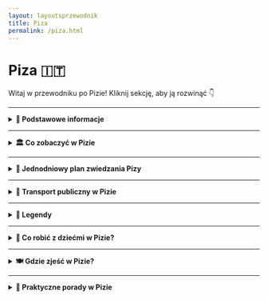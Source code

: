 ```yaml
---
layout: layoutsprzewodnik
title: Piza
permalink: /piza.html
---
```


# Piza 🇮🇹

Witaj w przewodniku po Pizie! Kliknij sekcję, aby ją rozwinąć 👇

---

<details>
  <summary><strong>📌 Podstawowe informacje</strong></summary>

  <h3>🗼 Piza – nie tylko wieża, która się nie słucha grawitacji</h3>
  <p>
    Piza to miasto, które zna cały świat... choćby z memów i fotek, na których ludzie próbują "podtrzymać" słynną wieżę. Ale spokojnie – to nie wszystko, co ma do zaoferowania! Choć <strong>Krzywa Wieża</strong> kradnie show, Piza to też eleganckie place, tajemnicze zaułki i rzeka Arno, która przecina ją z gracją modelki na wybiegach.
  </p>

  <p>
    To właśnie tutaj średniowiecze flirtuje z renesansem, a klimat włoskiego dolce vita wylewa się z każdej kawiarni. Mimo turystycznej sławy, Piza zachowała swój lokalny charakter – więc obok tłumu z aparatami znajdziesz też studentów, grających w szachy na skwerze, i starsze panie plotkujące przy espresso.
  </p>

  <p>
    Miasto jest kompaktowe – idealne na jednodniowy wypad lub leniwe zwiedzanie na piechotę. Do tego świetnie skomunikowane – tylko 15 minut pociągiem od lotniska i już możesz sprawdzać, czy wieża naprawdę się przechyla (spoiler: tak!).
  </p>

  <h3>✈️ Jak się dostać do Pizy?</h3>
  <ul>
    <li><strong>Samolotem:</strong> Lotnisko Pisa Galileo Galilei (PSA) – jedno z najbliższych centrum lotnisk w Europie! Do centrum dojedziesz w 5 minut pociągiem <em>PisaMover</em>.</li>
    <li><strong>Pociągiem:</strong> Bezpośrednie połączenia z Florencją (ok. 1h), Luką, Livorno i nawet Rzymem. Wysiądź na stacji <strong>Pisa Centrale</strong>.</li>
  </ul>

  <h3>🚶‍♂️ Poruszanie się po mieście</h3>
  <p>
    Zapomnij o taksówkach i komunikacji miejskiej – w Pizie królują nogi. Centrum jest zwarte, wszystko masz w zasięgu spaceru. A jeśli chcesz poczuć się jak lokal, wypożycz rower – śmiganie po nadbrzeżach Arno to czysta przyjemność.
  </p>

  <p>
    Piza to idealne połączenie fotogenicznego absurdu (patrz: wieża) i prawdziwego włoskiego luzu. Możesz ją "odhaczyć" w kilka godzin… albo zakochać się i zostać do zachodu słońca. W obu przypadkach: warto!
  </p>
</details>


---

<details>
  <summary><strong>🏛️ Co zobaczyć w Pizie</strong></summary>

  <div class="map-container">
  <iframe
    src="https://www.google.com/maps/d/u/0/embed?mid=1a2b3c4d5e6f7g8h9i0j"
    style="border:0;"
    allowfullscreen=""
    loading="lazy"
    referrerpolicy="no-referrer-when-downgrade">
  </iframe>
</div>

  <details>
    <summary><strong>🗼 Krzywa Wieża – najsłynniejsze pochylenie świata</strong></summary>
    <p><strong>Współrzędne:</strong> <em>43.7230° N, 10.3966° E</em></p>
    <p>
      Bez niej Piza byłaby po prostu ładnym miasteczkiem z historią. Ale oto jest – <strong>Torre Pendente</strong>, czyli wieża, która nigdy nie powiedziała „stoję prosto”. Zaczęła się przechylać już w trakcie budowy w XII wieku, ale mieszkańcy stwierdzili: „Dobra, zostawmy tak – przynajmniej będzie unikalna.”
    </p>
    <p>
      Można na nią wejść – i to dosłownie po krzywych schodach. W środku czuć lekkie zawirowanie błędnika, ale widok z góry – cudo. Pamiętaj, bilety kup najlepiej wcześniej online – chętnych jest więcej niż selfie z wieżą.
    </p>
    <ul>
      <li><strong>Bilety:</strong> ok. 20€</li>
      <li><strong>Czas zwiedzania:</strong> ok. 30 minut wspinaczki + panorama</li>
    </ul>
  </details>

  <details>
    <summary><strong>⛪ Katedra Santa Maria Assunta – matka elegancji</strong></summary>
    <p><strong>Współrzędne:</strong> <em>43.7230° N, 10.3957° E</em></p>
    <p>
      To właśnie od niej zaczęła się cała historia Placu Cudów. Zbudowana w XI wieku, z zewnątrz wygląda jak z cukru – marmur, łuki, kolumny. Wnętrze? Złote sufity, mozaiki i elegancja z czasów, gdy styl gotycki był nowością, a kościół robił wrażenie na wszystkich.
    </p>
    <p>
      To serce kompleksu – a po wejściu od razu wiadomo dlaczego. Warto przyjść z przewodnikiem lub dobrą aplikacją – każdy detal ma swoją historię.
    </p>
    <ul>
      <li><strong>Bilety:</strong> darmowe, ale trzeba odebrać wejściówkę (limit dzienny)</li>
    </ul>
  </details>

  <details>
    <summary><strong>⚰️ Camposanto Monumentale – cmentarz, który wygląda jak świątynia</strong></summary>
    <p><strong>Współrzędne:</strong> <em>43.7235° N, 10.3964° E</em></p>
    <p>
      Tak, to cmentarz – ale spokojnie, tu nie chodzi o grozę, a o sztukę i spokój. Mówi się, że ziemia, na której stoi Camposanto, została przywieziona z Ziemi Świętej. Przechadzając się pod arkadami, zobaczysz piękne freski, nagrobki jak dzieła sztuki i ciszę, która uspokaja nawet najbardziej zmęczone nogi turysty.
    </p>
    <p>
      To miejsce ma swoją magię – niepozorne z zewnątrz, poruszające w środku.
    </p>
    <ul>
      <li><strong>Bilety:</strong> ok. 7€ lub w pakiecie z innymi atrakcjami</li>
    </ul>
  </details>

  <details>
    <summary><strong>🔔 Baptysterium św. Jana – gdzie echo śpiewa solo</strong></summary>
    <p><strong>Współrzędne:</strong> <em>43.7228° N, 10.3964° E</em></p>
    <p>
      To największe baptysterium we Włoszech – i jedno z najbardziej niezwykłych. Nie tylko z zewnątrz wygląda imponująco, ale ma też wyjątkową akustykę. Jeśli trafisz na pracownika, który zaprezentuje „śpiew echa” – przygotuj się na ciarki. Wnętrze proste, ale robi efekt WOW.
    </p>
    <p>
      Ciekawostka? Budowę zaczęto w stylu romańskim, a skończono w gotyku – czyli miks, który działa zaskakująco dobrze.
    </p>
    <ul>
      <li><strong>Bilety:</strong> ok. 5–7€, w pakiecie taniej</li>
    </ul>
  </details>

  <details>
    <summary><strong>🌉 Most Mezzo – widokowa przerwa od marmuru</strong></summary>
    <p><strong>Współrzędne:</strong> <em>43.7165° N, 10.3993° E</em></p>
    <p>
      Most Mezzo (Ponte di Mezzo) to dobre miejsce, żeby na chwilę zejść z turystycznej autostrady. Spacerując po nim, zobaczysz Arno, kolorowe fasady kamienic, a wieczorem – złote światło odbijające się w wodzie. To tu dzieje się życie wieczorne – młodzi, lody, rozmowy.
    </p>
    <p>
      Nie ma biletów, nie ma fresków – tylko prawdziwa Piza. Idealne miejsce na odpoczynek (i Insta).
    </p>
  </details>

<details>
  <summary><strong>🕵️ Sekretne miejsca w Pizie</strong></summary>

  <h3>🌿 Giardino Scotto – park, o którym wiedzą tylko wtajemniczeni</h3>
  <p><em>Współrzędne: 43.7114° N, 10.3997° E</em></p>
  <p>Na południowym brzegu Arno, za ceglanym murem, kryje się zielony azyl. <strong>Giardino Scotto</strong> to coś pomiędzy parkiem miejskim a starą fortecą. Są tu palmy, fontanny, sceny koncertowe i ławeczki z widokiem. Idealne miejsce na piknik, książkę lub szybki reset od tłumów przy wieży.</p>

  <h3>🧱 Murale Tuttomondo – street art z duszą</h3>
  <p><em>Współrzędne: 43.7082° N, 10.4007° E</em></p>
  <p>Zamiast kolejnej kolumny – mural. Ogromny, kolorowy, od Keitha Haringa, światowej gwiazdy street artu. Znajduje się na ścianie kościoła Sant’Antonio. Przesłanie? Pokój i jedność. Sztuka, która wciąga i daje do myślenia – szczególnie jeśli wcześniej widziałeś tylko marmur i cegły.</p>

  <h3>🪨 Sanktuarium Santa Maria della Spina – mikroskarb gotyku</h3>
  <p><em>Współrzędne: 43.7089° N, 10.3965° E</em></p>
  <p>Ten miniaturowy kościółek przy rzece wygląda jak koronka wyciosana z marmuru. Z daleka można go przegapić, z bliska – zachwyca detalami. Kiedyś przechowywał... kolec z korony cierniowej Jezusa. Dziś raczej zdjęcia turystów. Ale klimat pozostał – zwłaszcza o zachodzie słońca.</p>

  <h3>🐉 Ulica Via San Martino – duch Pizy bez selfie-sticków</h3>
  <p><em>Współrzędne: 43.7079° N, 10.3986° E</em></p>
  <p>Jeśli chcesz zobaczyć prawdziwą Pizę – wejdź w tę ulicę. Mało turystów, za to dużo autentyczności: małe sklepy, stare fasady, zapach piekarni. Wieczorem pojawiają się mieszkańcy, dzieci jeżdżą na rowerach, a z okien słychać włoskie rozmowy. Brzmi banalnie? Ale to właśnie jest magia.</p>

  <h3>📜 Ogród Botaniczny – zielone zaskoczenie</h3>
  <p><em>Współrzędne: 43.7190° N, 10.3985° E</em></p>
  <p>Nie każdy wie, że Piza ma <strong>najstarszy ogród botaniczny w Europie</strong> – założony w 1544 roku! Znajdziesz tu palmy, lilie wodne, kaktusy, rośliny lecznicze i oranżerie. Cisza, spokój i trochę jak powrót do szkoły... ale w wersji z relaksem i zielenią. Wstęp tani, a wrażenia bezcenne.</p>

</details>

</details>

---

<details>
  <summary><strong>📅 Jednodniowy plan zwiedzania Pizy</strong></summary>

  <p><strong>Start: Plac Cudów (Piazza dei Miracoli)</strong></p>
  <ul>
    <li>🗼 <strong>Krzywa Wieża</strong> – obowiązkowe zdjęcie, najlepiej z dziwną pozą. Wejście na górę to cardio i panorama w bonusie.</li>
    <li>⛪ <strong>Katedra Santa Maria Assunta</strong> – rzymski marmur, złoto, mozaiki – uczta dla oka i duszy.</li>
    <li>🔔 <strong>Baptysterium</strong> – spróbuj posłuchać echa i się nie wzruszyć. Akustyczna magia z XIII wieku.</li>
    <li>⚰️ <strong>Camposanto Monumentale</strong> – elegancki cmentarz z freskami. Cisza z klasą.</li>
  </ul>

  <p><strong>Spacer w stronę centrum</strong></p>
  <ul>
    <li>🛍️ Po drodze zajrzyj do lokalnych sklepików z pamiątkami – magnesy z wieżą, ale też rękodzieło i dobre wino.</li>
    <li>☕ Kawa lub lody w jednym z barów przy Borgo Stretto – czasem trzeba przysiąść i poczuć klimat.</li>
  </ul>

  <p><strong>🌉 Ponte di Mezzo</strong></p>
  <ul>
    <li>Spacer przez most z widokiem na rzekę Arno – zwłaszcza jeśli złapiesz złotą godzinę.</li>
  </ul>

  <p><strong>🧭 Czas na coś mniej oczywistego</strong></p>
  <ul>
    <li>🎨 <strong>Murale Tuttomondo</strong> – wielka ściana sztuki od Keitha Haringa, zaskakująca i pełna kolorów. Kto powiedział, że Piza to tylko wieża?</li>
    <li>🪑 Przerwa w cieniu w <strong>Giardino Scotto</strong> – park z widokiem na mury, idealny na reset i panino na trawie.</li>
  </ul>

  <p><strong>🍝 Kolacja</strong></p>
  <ul>
    <li>Wskocz do trattorii z lokalnym menu: spróbuj <em>cecina</em> (placek z mąki z ciecierzycy) i <em>pappardelle al cinghiale</em> (makaron z dzikiem – serio, pyszne).</li>
  </ul>

  <p><strong>🌙 Zakończenie dnia</strong></p>
  <ul>
    <li>Wróć na Plac Cudów, kiedy zapalą się światła – wieża wygląda wtedy magicznie. Mniej ludzi, więcej klimatu.</li>
  </ul>

</details>


---

<details>
  <summary><strong>🚌 Transport publiczny w Pizie</strong></summary>

  <h3>🚍 Autobusy – podstawowy sposób poruszania się</h3>
  <p>
    Piza to miasto kompaktowe, ale jeśli nie chcesz spalić kalorii po focacci z poranka, wskakuj w autobus. Sieć obsługiwana jest przez firmę <strong>CPT (Compagnia Pisana Trasporti)</strong>. Autobusy jeżdżą często i docierają do każdej dzielnicy – nawet tej, gdzie sam Galileusz nie zaglądał.
  </p>
  <ul>
    <li><strong>Bilety:</strong> 1,50 € za bilet 70-minutowy. Kupisz w kioskach, automatach lub przez aplikację <em>Tabnet</em>.</li>
    <li><strong>Popularne linie:</strong> Linia <strong>LAM Rossa</strong> zabierze Cię z dworca kolejowego do Krzywej Wieży (Piazza dei Miracoli).</li>
  </ul>

  <h3>🚕 Taksówki – dla tych, którzy wolą klimę i prywatność</h3>
  <p>
    Oficjalne białe taksówki z napisem „TAXI” są dostępne na postojach w centrum, przy dworcu i lotnisku. Można też zamówić telefonicznie (Radio Taxi: <strong>+39 050 541600</strong>), ale licznik leci nawet w oczekiwaniu. A to już nie żart.
  </p>

  <h3>🚆 Dojazd z lotniska do centrum</h3>
  <p>
    Z lotniska <strong>Pisa Galileo Galilei</strong> dostaniesz się do centrum w mniej niż 10 minut. Wybierz:
  </p>
  <ul>
    <li><strong>PisaMover:</strong> automatyczny pociąg do stacji <strong>Pisa Centrale</strong>. Odjeżdża co kilka minut. Koszt: 5 €.</li>
    <li><strong>Taksówkę:</strong> koszt ok. 10–15 € w zależności od ruchu i pory dnia.</li>
    <li><strong>Pieszo:</strong> jeśli nie masz ciężkiego bagażu – do centrum dojdziesz w 20–25 minut.</li>
  </ul>

  <h3>🚲 Rowerem przez miasto</h3>
  <p>
    Piza to idealne miasto do zwiedzania na rowerze – płaska, malownicza i z mnóstwem ścieżek. Skorzystaj z wypożyczalni rowerów miejskich <strong>Bike Sharing Pisa</strong> lub z usług prywatnych firm. A pedałowanie z widokiem na Krzywą Wieżę – bezcenne.
  </p>
</details>

---

<details>
  <summary><strong>🧙 Legendy</strong></summary>

  <h3>🌀 Cień Diabła w katedrze – odcisk rogatego gościa?</h3>
  <p><em>Współrzędne: 43.7230° N, 10.3966° E</em></p>
  <p>Na ścianie Katedry w Pizie (tuż przy wejściu) znajduje się seria wgłębień, które – według legendy – zostawił sam diabeł. Podobno próbował przeszkodzić w budowie, ale został przegoniony przez modlitwy i niebiański laser z nieba (wersja niepotwierdzona). Co ciekawe – mówi się, że nie da się ich zliczyć. Spróbuj. I nie dziw się, jeśli za każdym razem wyjdzie Ci inna liczba.</p>

  <h3>⚖️ Zegar śmierci – echo dawnej egzekucji</h3>
  <p><em>Współrzędne: 43.7227° N, 10.3954° E</em></p>
  <p>W Torre della Muda (obecnie część kompleksu Pałacu Opactwa) rozgrywa się jedna z najmroczniejszych legend. To tutaj w 1289 roku uwięziono hrabiego Ugolino della Gherardesca razem z jego dziećmi i wnukami. Zostali skazani na śmierć głodową. Podobno nocą słychać z wieży szepty, krzyki… i odgłos bijącego zegara, który nigdy nie był tam zainstalowany.</p>

  <h3>💀 Krypta kości – cmentarz Campo Santo</h3>
  <p><em>Współrzędne: 43.7237° N, 10.3955° E</em></p>
  <p>Campo Santo to święte pole – dosłownie. Ziemię do jego budowy przywieziono z Góry Kalwarii. Ale wokół miejsca narosło więcej opowieści niż krzywych zdjęć z wieżą. Podobno to właśnie tutaj chowano alchemików, naukowców i… ludzi, którzy znali przyszłość. Ich groby są nieoznaczone, a kaplice podobno kryją tajemnicze inskrypcje i zaklęcia. Klimat jak z "Kodu Leonarda da Vinci".</p>

  <h3>🦉 Kruk Galileusza – znak geniuszu czy klątwa?</h3>
  <p><em>Współrzędne: 43.7229° N, 10.3966° E</em></p>
  <p>Galileusz, urodzony w Pizie, podobno obserwował ruch lampy w katedrze i tak... wymyślił teorię wahadła. Ale miejscowi twierdzą, że podczas jednej z wizyt w mieście towarzyszył mu kruk – czarny jak smoła, który przysiadał tylko tam, gdzie Galileusz siadał do notatek. Mistycy mówią, że to duch starożytnego mędrca, który "przeniósł się" do ptaka, by inspirować uczonego. Naukowcy milczą. Turystyka legendowa ma się świetnie.</p>

</details>


---


<details>
  <summary><strong>🧒 Co robić z dziećmi w Pizie?</strong></summary>

  <h3>🏰 Krzywa Wieża – wrażenia krzywe jak rysunki w przedszkolu</h3>
  <p>
    Dzieci pokochają robienie zdjęć z „podtrzymywaniem” wieży – klasyk z Instagrama. Można też wejść na górę (dzieci od 8. roku życia) – to jak wspinaczka do nieba, tylko pod kątem! Widoki i wspomnienia gwarantowane.
  </p>

  <h3>🌳 Giardino Scotto – zamek, trawa i dużo miejsca do biegania</h3>
  <p>
    Zielony park z placem zabaw i pozostałościami zamku – idealne miejsce na piknik i oddech od tłumów. Dzieci mogą pobiegać, a Ty spokojnie wypić kawę na ławce i udawać, że nie słyszysz kłótni o lizaka.
  </p>

  <h3>🚂 Muzeum Kolejnictwa (Museo Piaggio) – pociągi i skutery!</h3>
  <p>
    Dla młodszych (i starszych) miłośników maszyn – muzeum poświęcone legendarnym skuterom Vespa i historii włoskiej kolei. Trochę hałasu, dużo emocji i zero nudy. Muzeum znajduje się niedaleko, w Pontederze – można podjechać pociągiem.
  </p>

  <h3>🐾 Rejs łodzią po rzece Arno</h3>
  <p>
    Wskoczcie razem na łódkę i popłyńcie Arno – dzieciaki uwielbiają to doświadczenie, bo... woda! Rejs to spokojny sposób na zobaczenie miasta z innej perspektywy (i szansa na chwilę ciszy, jeśli dzieci zasną z bujania).
  </p>

  <h3>🍦 Polowanie na najlepsze lody</h3>
  <p>
    Przepis na rodzinne szczęście? Zrób z tego grę: „Znajdźmy najlepsze gelato w Pizie!” Codziennie inna lodziarnia, codziennie inny smak. Zwycięzca wybiera kolację (spoiler: i tak będzie pizza).
  </p>
</details>


---

<details>
  <summary><strong>🍽️ Gdzie zjeść w Pizie?</strong></summary>

  <h3>🍕 <strong>Pizzeria da Nando</strong> – klasyka bez zadęcia</h3>
  <p>
    Mała pizzeria blisko centrum, gdzie pizza jest cienka, chrupiąca i zawsze trafiona. Bez rezerwacji, bez udziwnień – po prostu dobra pizza za uczciwe pieniądze. Lokalsi przychodzą tu po swoje ulubione margherity, a dzieci z miejsca zakochują się w pizzette.
  </p>

  <h3>🍝 <strong>Osteria di Culegna</strong> – domowe smaki Toskanii</h3>
  <p>
    Mała rodzinna osteria w bocznej uliczce. W menu królują makarony (tagliatelle, pici!) i mięsa w sosach, które pachną jak niedzielny obiad u włoskiej babci. Bez turystycznego tłoku, za to z mnóstwem serca na talerzu.
  </p>

  <h3>🥪 <strong>Sandwichic</strong> – panini, które wciągają</h3>
  <p>
    Jeśli chcesz coś „na szybko” i „na wynos” – ten lokal to strzał w dziesiątkę. Panini z lokalnymi składnikami, warzywami z targu, włoskimi serami i szynką, która topi się w ustach. Idealne na piknik w cieniu Krzywej Wieży.
  </p>

  <h3>🍝 <strong>Trattoria da Bruno</strong> – tanio i po włosku</h3>
  <p>
    Starszy lokal z duszą i kelnerami, którzy znają menu na pamięć. Ceny przyjazne, porcje duże, a wino domowe leje się litrami. Turyści trafiają tu z polecenia, lokalsi przychodzą regularnie. Dobrze o tym świadczy!
  </p>

  <h3>🍨 <strong>Gelateria De’ Coltelli</strong> – lody, które warto zapamiętać</h3>
  <p>
    Uznawane za jedne z najlepszych lodów w Pizie – i nie bez powodu. Smaki sezonowe, naturalne składniki i konsystencja, która rozpływa się jak wakacje. Spróbuj ricotty z gruszką albo sorbetu z cytryn z Amalfi.
  </p>
</details>

---

<details>
  <summary><strong>🧳 Praktyczne porady w Pizie</strong></summary>

  <h3>💶 Coperto i napiwki – małe litery na rachunku</h3>
  <p>
    W Pizie <strong>coperto</strong> (opłata za nakrycie) to klasyk – zwykle 1–3€. Nie denerwuj się, to nie pomyłka, tylko włoski styl. Napiwek? Nie jest obowiązkowy, ale jeśli kelner był bardziej serdeczny niż ciocia na święta, zostaw euro lub dwa.
  </p>

  <h3>🛍️ Co warto kupić?</h3>
  <ul>
    <li><strong>Miniatura Krzywej Wieży</strong> – obowiązkowa pamiątka, najlepiej taka, której nie da się postawić prosto</li>
    <li><strong>Produkty z oliwek i trufli</strong> – Toskania tym stoi</li>
    <li><strong>Wina z regionu</strong> – np. Chianti, najlepiej kupione lokalnie, nie na stacji benzynowej</li>
    <li><strong>Kawa Vergnano lub Lavazza</strong> – by zabrać włoski poranek do domu</li>
  </ul>

  <h3>🚫 Czego unikać?</h3>
  <ul>
    <li>Restauracji tuż przy Krzywej Wieży – ceny wysokie jak jej nachylenie, jakość… no różna</li>
    <li>Kupowania selfie-sticków od ulicznych sprzedawców – serio, masz rękę</li>
    <li>Ignorowania biletów na transport – kontrola potrafi pojawić się znienacka jak korek na autostradzie</li>
    <li>Myślenia, że Piza to tylko jedna wieża – miasto ma więcej do pokazania!</li>
  </ul>

  <h3>🗣️ Podstawowe zwroty po włosku</h3>
  <ul>
    <li><strong>Salve!</strong> – uniwersalne powitanie</li>
    <li><strong>Una pizza margherita, per favore</strong> – nie trzeba więcej dodawać</li>
    <li><strong>Mi scusi</strong> – przepraszam</li>
    <li><strong>Quanto costa?</strong> –


